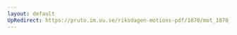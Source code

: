 ```yaml
---
layout: default
UpRedirect: https://pruto.im.uu.se/riksdagen-motions-pdf/1870/mot_1870__ak__250/mot_1870__ak__250-002.pdf
---
```

